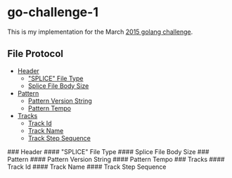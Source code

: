 # go-challenge-1

This is my implementation for the March [2015 golang challenge](http://golang-challenge.com/go-challenge1/).

## File Protocol

  - [Header](#header)
    - ["SPLICE" File Type](#splice_file_body_type)
    - [Splice File Body Size](#splice_file_body_size)
  - [Pattern](#pattern)
    - [Pattern Version String](#pattern_version_string)
    - [Pattern Tempo](#pattern_tempo)
  - [Tracks](#tracks)
    - [Track Id](#track_id)
    - [Track Name](#track_name)
    - [Track Step Sequence](#track_step_sequence)

<a name="header" />
### Header

<a name="splice_file_body_type" />
#### "SPLICE" File Type

<a name="splice_file_body_size" />
#### Splice File Body Size

<a name="pattern" />
### Pattern

<a name="pattern_version_string" />
#### Pattern Version String

<a name="pattern_tempo" />
#### Pattern Tempo

<a name="tracks" />
### Tracks

<a name="track_id" />
#### Track Id

<a name="track_name" />
#### Track Name

<a name="track_step_sequence" />
#### Track Step Sequence